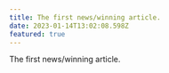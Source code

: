 ```yaml
---
title: The first news/winning article.
date: 2023-01-14T13:02:08.598Z
featured: true
---
```

The first news/winning article.